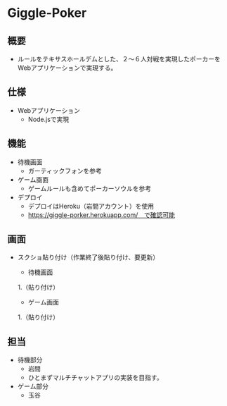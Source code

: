 # Giggle-Poker

## 概要
* ルールをテキサスホールデムとした、２～６人対戦を実現したポーカーをWebアプリケーションで実現する。

## 仕様
* Webアプリケーション
    * Node.jsで実現

## 機能
* 待機画面
    * ガーティックフォンを参考
* ゲーム画面
    * ゲームルールも含めてポーカーソウルを参考
* デプロイ
    * デプロイはHeroku（岩間アカウント）を使用
    * https://giggle-porker.herokuapp.com/　で確認可能
    
## 画面
* スクショ貼り付け（作業終了後貼り付け、要更新）
    * 待機画面
    
    1.（貼り付け）
    * ゲーム画面
    
    1.（貼り付け）

## 担当
* 待機部分
    * 岩間
    * ひとまずマルチチャットアプリの実装を目指す。
* ゲーム部分
    * 玉谷
